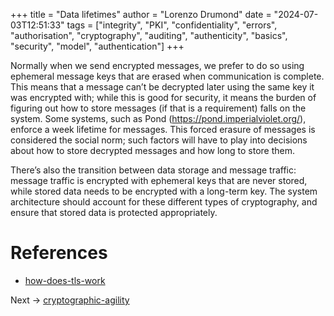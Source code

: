+++
title = "Data lifetimes"
author = "Lorenzo Drumond"
date = "2024-07-03T12:51:33"
tags = ["integrity",  "PKI",  "confidentiality",  "errors",  "authorisation",  "cryptography",  "auditing",  "authenticity",  "basics",  "security",  "model",  "authentication"]
+++



Normally when we send encrypted messages, we prefer to do so using ephemeral message keys that are erased when communication is complete. This means that a message can’t be decrypted later using the same key it was encrypted with; while this is good for security, it means the burden of figuring out how to store messages (if that is a requirement) falls on the system. Some systems, such as Pond (https://pond.imperialviolet.org/), enforce a week lifetime for messages. This forced erasure of messages is considered the social norm; such factors will have to play into decisions about how to store decrypted messages and how long to store them.

There’s also the transition between data storage and message traffic: message traffic is encrypted with ephemeral keys that are never stored, while stored data needs to be encrypted with a long-term key. The system architecture should account for these different types of cryptography, and ensure that stored data is protected appropriately.

# References
- [how-does-tls-work](/wiki/how-does-tls-work/)

Next -> [cryptographic-agility](/wiki/cryptographic-agility/)
